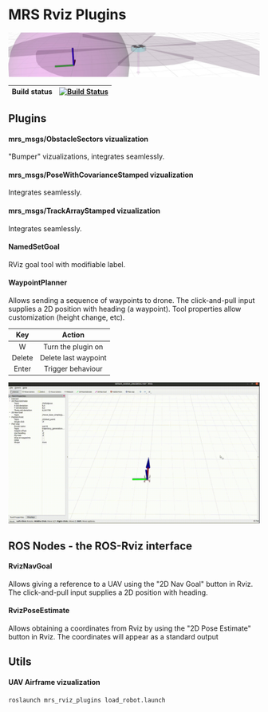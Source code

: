 # MRS Rviz Plugins

![](.fig/thumbnail.jpg)

| Build status | [![Build Status](https://github.com/ctu-mrs/mrs_rviz_plugins/workflows/Noetic/badge.svg)](https://github.com/ctu-mrs/mrs_rviz_plugins/actions) |
|--------------|------------------------------------------------------------------------------------------------------------------------------------------------|

## Plugins

#### mrs_msgs/ObstacleSectors vizualization

"Bumper" vizualizations, integrates seamlessly.

#### mrs_msgs/PoseWithCovarianceStamped vizualization

Integrates seamlessly.

#### mrs_msgs/TrackArrayStamped vizualization

Integrates seamlessly.

#### NamedSetGoal

RViz goal tool with modifiable label.

#### WaypointPlanner

Allows sending a sequence of waypoints to drone.
The click-and-pull input supplies a 2D position with heading (a waypoint). Tool properties allow customization (height change, etc).  

|   Key  |        Action        |
|:------:|:--------------------:|
|    W   |  Turn the plugin on  |
| Delete | Delete last waypoint |
|  Enter |   Trigger behaviour  |  


![Demonstration](icons/classes/Waypoint_planner_demonstration.gif)
## ROS Nodes - the ROS-Rviz interface

#### RvizNavGoal

Allows giving a reference to a UAV using the "2D Nav Goal" button in Rviz.
The click-and-pull input supplies a 2D position with heading.

#### RvizPoseEstimate

Allows obtaining a coordinates from Rviz by using the "2D Pose Estimate" button in Rviz.
The coordinates will appear as a standard output

## Utils

#### UAV Airframe vizualization

```bash
roslaunch mrs_rviz_plugins load_robot.launch
```

